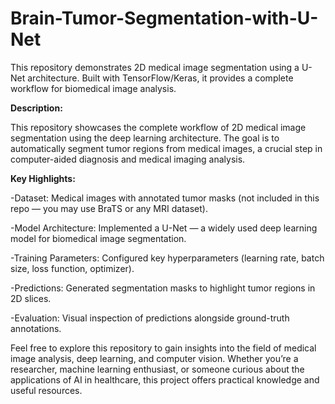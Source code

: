 # Brain-Tumor-Segmentation-with-U-Net
This repository demonstrates 2D medical image segmentation using a U-Net architecture. Built with TensorFlow/Keras, it provides a complete workflow for biomedical image analysis.

**Description:**

This repository showcases the complete workflow of 2D medical image segmentation using the deep learning architecture. The goal is to automatically segment tumor regions from medical images, a crucial step in computer-aided diagnosis and medical imaging analysis.

**Key Highlights:**

-Dataset: Medical images with annotated tumor masks (not included in this repo — you may use BraTS or any MRI dataset).

-Model Architecture: Implemented a U-Net — a widely used deep learning model for biomedical image segmentation.

-Training Parameters: Configured key hyperparameters (learning rate, batch size, loss function, optimizer).

-Predictions: Generated segmentation masks to highlight tumor regions in 2D slices.

-Evaluation: Visual inspection of predictions alongside ground-truth annotations.

Feel free to explore this repository to gain insights into the field of medical image analysis, deep learning, and computer vision. Whether you’re a researcher, machine learning enthusiast, or someone curious about the applications of AI in healthcare, this project offers practical knowledge and useful resources.
